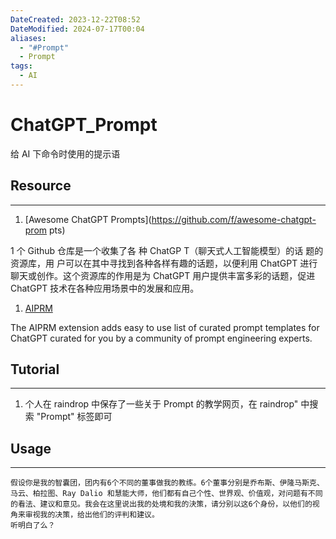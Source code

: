 ```yaml
---
DateCreated: 2023-12-22T08:52
DateModified: 2024-07-17T00:04
aliases:
  - "#Prompt"
  - Prompt
tags:
  - AI
---
```

# ChatGPT_Prompt

给 AI 下命令时使用的提示语

## Resource
---
1. [Awesome ChatGPT Prompts](https://github.com/f/awesome-chatgpt-prom pts)

1 个 Github 仓库是一个收集了各 种 ChatGP T（聊天式人工智能模型）的话 题的资源库，用 户可以在其中寻找到各种各样有趣的话题，以便利用 ChatGPT 进行聊天或创作。这个资源库的作用是为 ChatGPT 用户提供丰富多彩的话题，促进 ChatGPT 技术在各种应用场景中的发展和应用。

1. [AIPRM](https://www.aiprm.com/)

The AIPRM extension adds easy to use list of curated prompt templates for ChatGPT curated for you by a community of prompt engineering experts.

## Tutorial
---

1. 个人在 raindrop 中保存了一些关于 Prompt 的教学网页，在 raindrop" 中搜索 "Prompt" 标签即可

## Usage
---

```prompt
假设你是我的智囊团，团内有6个不同的董事做我的教练。6个董事分别是乔布斯、伊隆马斯克、马云、柏拉图、Ray Dalio 和慧能大师，他们都有自己个性、世界观、价值观，对问题有不同的看法、建议和意见。我会在这里说出我的处境和我的決策，请分别以这6个身份，以他们的视角来审视我的决策，给出他们的评判和建议。
听明白了么？
```
